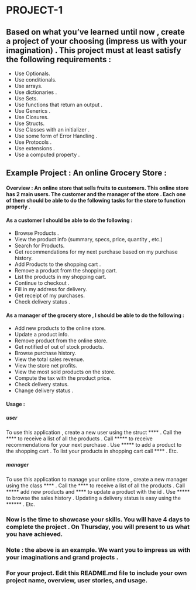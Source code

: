 # PROJECT-1


## Based on what you’ve learned until now , create a project of your choosing (impress us with your imagination) . This project must at least satisfy the following requirements :

- Use Optionals.
- Use conditionals.
- Use arrays. 
- Use dictionaries .
- Use Sets.
- Use functions that return an output . 
- Use Generics .
- Use Closures.
- Use Structs.
- Use Classes with an initializer .
- Use some form of Error Handling .
- Use Protocols . 
- Use extensions . 
- Use a computed property . 

## Example Project :  An online Grocery Store :

#### Overview : An online store that sells fruits to customers. This online store has 2 main users. The customer and the manager of the store . Each one of them should be able to do the following tasks for the store to function properly . 

#### As a customer I should be able to do the following :
- Browse  Products . 
- View the product info (summary, specs, price, quantity , etc.)
- Search for Products.
- Get recommendations for my next purchase based on my purchase history.
- Add Products to the shopping cart .
- Remove a product from the shopping cart.
- List the products in my shopping cart. 
- Continue to checkout . 
- Fill in my address for delivery.
- Get receipt of my purchases.
- Check delivery status . 

#### As a manager of the grocery store , I should be able to do the following :
- Add new products to the online store.
- Update a product info. 
- Remove product from the online store.
- Get notified of out of stock products. 
- Browse purchase history.
- View the total sales revenue.  
- View the store net profits. 
- View the most sold products on the store. 
- Compute the tax with the product price.
- Check delivery status.
- Change delivery status .


#### Usage :

##### user
To use this application , create a new user using the struct **** . Call the **** to receive a list of all the products . Call ***** to receive recommendations for your next purchase . Use ***** to add a product to the shopping cart .  To list your products in shopping cart call **** . Etc. 

##### manager 
To use this application to manage your online store , create a new manager using the class **** . Call the **** to receive a list of all the products . Call ***** add new products and **** to update a product with the id  . Use ***** to browse the sales history  .  Updating a delivery status is easy using the ******  .  Etc. 

### Now is the time to showcase your skills. You will have 4 days to complete the project . On Thursday, you will present to us what you have achieved. 

### Note : the above is an example. We want you to impress us with your imaginations and grand projects . 

### For your project. Edit this README.md file to include your own project name,  overview, user stories, and usage. 
